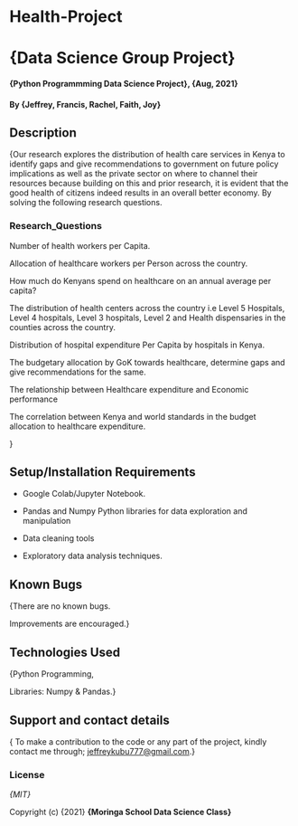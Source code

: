 # Health-Project

# {Data Science Group Project}
#### {Python Programmming Data Science Project}, {Aug, 2021}
#### By **{Jeffrey, Francis, Rachel, Faith, Joy}**
## Description
{Our research explores the distribution of  health care services in Kenya to identify gaps and give recommendations to government on future policy implications as well as the private sector on where to channel their resources because building on this and prior research, it is evident that the good health of citizens indeed results in an overall better economy. 
 By solving the following research
questions.

### Research_Questions

Number of health workers per Capita.

Allocation of healthcare workers per Person across the country.

How much do Kenyans spend on healthcare on an annual average  per        capita?

The distribution of health centers across the country i.e Level 5 Hospitals, Level 4 hospitals, Level 3 hospitals, Level 2 and Health dispensaries in the counties across the country.

Distribution of hospital expenditure Per Capita by hospitals in Kenya.

The budgetary allocation by GoK towards healthcare, determine gaps and give recommendations for the same.

The relationship between Healthcare expenditure and Economic performance

The correlation between Kenya and world standards in the budget allocation to healthcare expenditure.

}

## Setup/Installation Requirements

* Google Colab/Jupyter Notebook.

* Pandas and Numpy Python libraries for data exploration and manipulation

* Data cleaning tools

* Exploratory data analysis techniques.

## Known Bugs
{There are no known bugs.

Improvements are encouraged.}


## Technologies Used

{Python Programming, 

Libraries: Numpy & Pandas.}

## Support and contact details

{ To make a contribution to the code or any part of the project, kindly contact me through; jeffreykubu777@gmail.com.}

### License

*{MIT}*

Copyright (c) {2021} **{Moringa School Data Science Class}**
  
